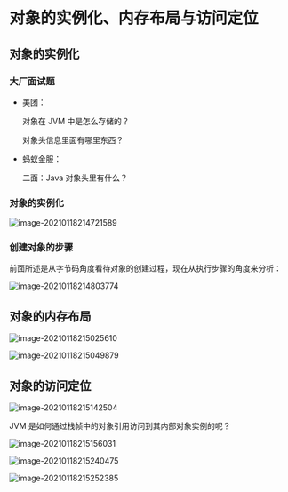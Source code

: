 # 对象的实例化、内存布局与访问定位

## 对象的实例化

### 大厂面试题

- 美团：

  对象在 JVM 中是怎么存储的？

  对象头信息里面有哪里东西？

- 蚂蚁金服：

  二面：Java 对象头里有什么？

### 对象的实例化

![image-20210118214721589](https://homan-blog.oss-cn-beijing.aliyuncs.com/study-demo/jvm-demo/image-20210118214721589.png)

### 创建对象的步骤

前面所述是从字节码角度看待对象的创建过程，现在从执行步骤的角度来分析：

![image-20210118214803774](https://homan-blog.oss-cn-beijing.aliyuncs.com/study-demo/jvm-demo/image-20210118214803774.png)



## 对象的内存布局

![image-20210118215025610](https://homan-blog.oss-cn-beijing.aliyuncs.com/study-demo/jvm-demo/image-20210118215025610.png)

![image-20210118215049879](https://homan-blog.oss-cn-beijing.aliyuncs.com/study-demo/jvm-demo/image-20210118215049879.png)





## 对象的访问定位

![image-20210118215142504](https://homan-blog.oss-cn-beijing.aliyuncs.com/study-demo/jvm-demo/image-20210118215142504.png)

JVM 是如何通过栈帧中的对象引用访问到其内部对象实例的呢？

![image-20210118215156031](https://homan-blog.oss-cn-beijing.aliyuncs.com/study-demo/jvm-demo/image-20210118215156031.png)

![image-20210118215240475](https://homan-blog.oss-cn-beijing.aliyuncs.com/study-demo/jvm-demo/image-20210118215240475.png)

![image-20210118215252385](https://homan-blog.oss-cn-beijing.aliyuncs.com/study-demo/jvm-demo/image-20210118215252385.png)









































